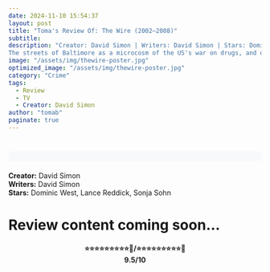 ```yaml
---
date: 2024-11-10 15:54:37
layout: post
title: "Toma's Review Of: The Wire (2002–2008)"
subtitle:
description: "Creator: David Simon | Writers: David Simon | Stars: Dominic West, Lance Reddick, Sonja Sohn
The streets of Baltimore as a microcosm of the US's war on drugs, and of US urban decay in general. Seen not only through the eyes of a few policemen and drug gang members but also the people who influence and inhabit their world - politicians, the media, drug addicts and everyday citizens."
image: "/assets/img/thewire-poster.jpg"
optimized_image: "/assets/img/thewire-poster.jpg"
category: "Crime"
tags:
  - Review
  - TV
  - Creator: David Simon
author: "tomab"
paginate: true
---
```


# <div class="movie-credits" style="text-align: center; margin: 20px 0; padding: 10px; background-color: #f8f9fa; border-radius: 5px;">
<strong>Creator:</strong> David Simon
<br><strong>Writers:</strong> David Simon
<br><strong>Stars:</strong> Dominic West, Lance Reddick, Sonja Sohn
</div>

# Review content coming soon...

<h4 style="text-align:center;"> ⭐⭐⭐⭐⭐⭐⭐⭐⭐💫/⭐⭐⭐⭐⭐⭐⭐⭐⭐🌟<br>9.5/10</h4>